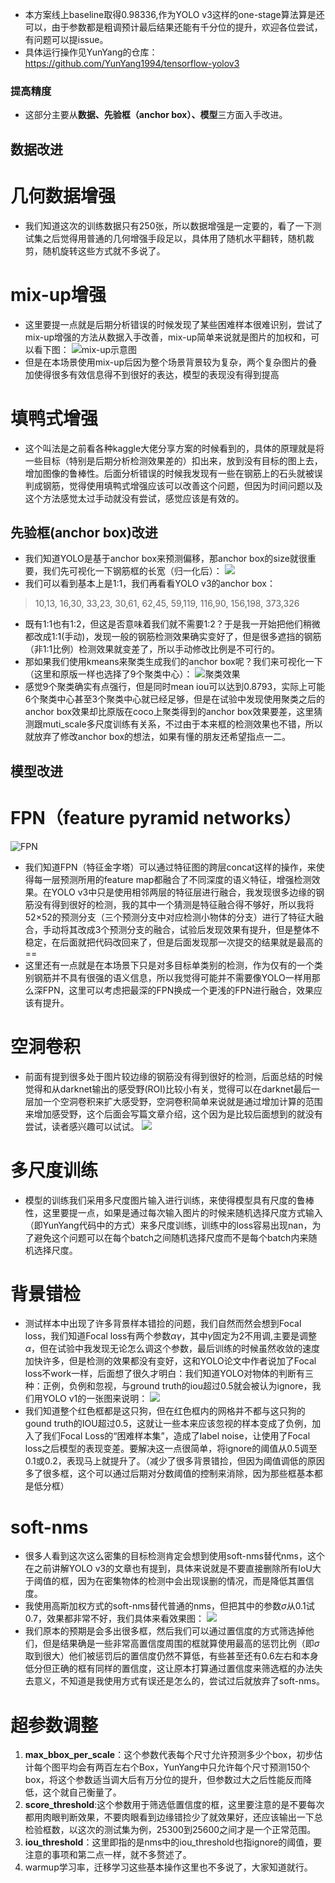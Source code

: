 - 本方案线上baseline取得0.98336,作为YOLO v3这样的one-stage算法算是还可以，由于参数都是粗调预计最后结果还能有千分位的提升，欢迎各位尝试，有问题可以提issue。
- 具体运行操作见YunYang的仓库：https://github.com/YunYang1994/tensorflow-yolov3
### 提高精度
- 这部分主要从**数据、先验框（anchor box）、模型**三方面入手改进。
## 数据改进
# 几何数据增强
- 我们知道这次的训练数据只有250张，所以数据增强是一定要的，看了一下测试集之后觉得用普通的几何增强手段足以，具体用了随机水平翻转，随机裁剪，随机旋转这些方式就不多说了。
# mix-up增强
- 这里要提一点就是后期分析错误的时候发现了某些困难样本很难识别，尝试了mix-up增强的方法从数据入手改善，mix-up简单来说就是图片的加权和，可以看下图：
![mix-up示意图](https://imgkr.cn-bj.ufileos.com/49da296e-069b-422c-b68f-68bdb2c90df5.png)
- 但是在本场景使用mix-up后因为整个场景背景较为复杂，两个复杂图片的叠加使得很多有效信息得不到很好的表达，模型的表现没有得到提高
# 填鸭式增强
- 这个叫法是之前看各种kaggle大佬分享方案的时候看到的，具体的原理就是将一些目标（特别是后期分析检测效果差的）扣出来，放到没有目标的图上去，增加图像的鲁棒性。后面分析错误的时候我发现有一些在钢筋上的石头就被误判成钢筋，觉得使用填鸭式增强应该可以改善这个问题，但因为时间问题以及这个方法感觉太过手动就没有尝试，感觉应该是有效的。
## 先验框(anchor box)改进
- 我们知道YOLO是基于anchor box来预测偏移，那anchor box的size就很重要，我们先可视化一下钢筋框的长宽（归一化后）：
![](https://upload-images.jianshu.io/upload_images/15713115-9c4011be12d7517c.png?imageMogr2/auto-orient/strip%7CimageView2/2/w/1240)
- 我们可以看到基本上是1:1，我们再看看YOLO v3的anchor box：
> 10,13, 16,30, 33,23, 30,61, 62,45, 59,119, 116,90,  156,198,  373,326
- 既有1:1也有1:2，但这是否意味着我们就不需要1:2？于是我一开始把他们稍微都改成1:1(手动)，发现一般的钢筋检测效果确实变好了，但是很多遮挡的钢筋（非1:1比例）检测效果就变差了，所以手动修改比例是不可行的。
- 那如果我们使用kmeans来聚类生成我们的anchor box呢？我们来可视化一下（这里和原版一样也选择了9个聚类中心）：
![聚类效果](https://upload-images.jianshu.io/upload_images/15713115-6fcc005c83d58f29.png?imageMogr2/auto-orient/strip%7CimageView2/2/w/1240)
- 感觉9个聚类确实有点强行，但是同时mean iou可以达到0.8793，实际上可能6个聚类中心甚至3个聚类中心就已经足够，但是在试验中发现使用聚类之后的anchor box效果却比原版在coco上聚类得到的anchor box效果要差，这里猜测跟muti_scale多尺度训练有关系，不过由于本来框的检测效果也不错，所以就放弃了修改anchor box的想法，如果有懂的朋友还希望指点一二。
## 模型改进
# FPN（feature pyramid networks）
![FPN](https://upload-images.jianshu.io/upload_images/15713115-2eff817407aa4873.png?imageMogr2/auto-orient/strip%7CimageView2/2/w/1240)
- 我们知道FPN（特征金字塔）可以通过特征图的跨层concat这样的操作，来使得每一层预测所用的feature map都融合了不同深度的语义特征，增强检测效果。在YOLO v3中只是使用相邻两层的特征层进行融合，我发现很多边缘的钢筋没有得到很好的检测，我的其中一个猜测是特征融合得不够好，所以我将52×52的预测分支（三个预测分支中对应检测小物体的分支）进行了特征大融合，手动将其改成3个预测分支的融合，试验后发现效果有提升，但是整体不稳定，在后面就把代码改回来了，但是后面发现那一次提交的结果就是最高的==
- 这里还有一点就是在本场景下只是对多目标单类别的检测，作为仅有的一个类别钢筋并不具有很强的语义信息，所以我觉得可能并不需要像YOLO一样用那么深FPN，这里可以考虑把最深的FPN换成一个更浅的FPN进行融合，效果应该有提升。
# 空洞卷积
- 前面有提到很多处于图片较边缘的钢筋没有得到很好的检测，后面总结的时候觉得和从darknet输出的感受野(ROI)比较小有关，觉得可以在darknet最后一层加一个空洞卷积来扩大感受野，空洞卷积简单来说就是通过增加计算的范围来增加感受野，这个后面会写篇文章介绍，这个因为是比较后面想到的就没有尝试，读者感兴趣可以试试。
![](https://upload-images.jianshu.io/upload_images/15713115-d9dbc86e7e6b6853.png?imageMogr2/auto-orient/strip%7CimageView2/2/w/1240)
# 多尺度训练
- 模型的训练我们采用多尺度图片输入进行训练，来使得模型具有尺度的鲁棒性，这里要提一点，如果是通过每次输入图片的时候来随机选择尺度方式输入（即YunYang代码中的方式）来多尺度训练，训练中的loss容易出现nan，为了避免这个问题可以在每个batch之间随机选择尺度而不是每个batch内来随机选择尺度。
# 背景错检
- 测试样本中出现了许多背景样本错捡的问题，我们自然而然会想到Focal loss，我们知道Focal loss有两个参数$\alpha \gamma$，其中$\gamma$固定为2不用调,主要是调整$\alpha$，但在试验中我发现无论怎么调这个参数，最后训练的时候虽然收敛的速度加快许多，但是检测的效果都没有变好，这和YOLO论文中作者说加了Focal loss不work一样，后面想了很久才明白：我们知道YOLO对物体的判断有三种：正例，负例和忽视，与ground truth的iou超过0.5就会被认为ignore，我们用YOLO v1的一张图来说明：
![](https://upload-images.jianshu.io/upload_images/15713115-63b5837bb090ee31.png?imageMogr2/auto-orient/strip%7CimageView2/2/w/1240)
- 我们知道整个红色框都是这只狗，但在红色框内的网格并不都与这只狗的gound truth的IOU超过0.5，这就让一些本来应该忽视的样本变成了负例，加入了我们Focal Loss的“困难样本集”，造成了label noise，让使用了Focal loss之后模型的表现变差。要解决这一点很简单，将ignore的阈值从0.5调至0.1或0.2，表现马上就提升了。（减少了很多背景错捡，但因为阈值调低的原因多了很多框，这个可以通过后期对分数阈值的控制来消除，因为那些框基本都是低分框）
# soft-nms
- 很多人看到这次这么密集的目标检测肯定会想到使用soft-nms替代nms，这个在之前讲解YOLO v3的文章也有提到，具体来说就是不要直接删除所有IoU大于阈值的框，因为在密集物体的检测中会出现误删的情况，而是降低其置信度。
- 我使用高斯加权方式的soft-nms替代普通的nms，但把其中的参数$\sigma$从0.1试0.7，效果都非常不好，我们具体来看效果图：
![](https://upload-images.jianshu.io/upload_images/15713115-0989dfda0d062b5e.png?imageMogr2/auto-orient/strip%7CimageView2/2/w/1240)
- 我们原本的预期是会多出很多框，然后我们可以通过置信度的方式筛选掉他们，但是结果确是一些非常高置信度周围的框就算使用最高的惩罚比例（即$\sigma$取到很大）他们被惩罚后的置信度仍然不算低，有些甚至还有0.6左右和本身低分但正确的框有同样的置信度，这让原本打算通过置信度来筛选框的办法失去意义，不知道是我使用方式有误还是怎么的，尝试过后就放弃了soft-nms。
# 超参数调整
1. **max_bbox_per_scale**：这个参数代表每个尺寸允许预测多少个box，初步估计每个图平均会有两百左右个Box，YunYang中只允许每个尺寸预测150个box，将这个参数适当调大后有万分位的提升，但参数过大之后性能反而降低，这个就自己衡量了。
2. **score_threshold**:这个参数用于筛选低置信度的框，这里要注意的是不要每次都用肉眼判断效果，不要肉眼看到边缘错捡少了就效果好，还应该输出一下总检验框数，以这次的测试集为例，25300到25600之间才是一个正常范围。
3. **iou_threshold**：这里即指的是nms中的iou_threshold也指ignore的阈值，要注意的事项和第二点一样，就不多赘述了。
4. warmup学习率，迁移学习这些基本操作这里也不多说了，大家知道就行。
